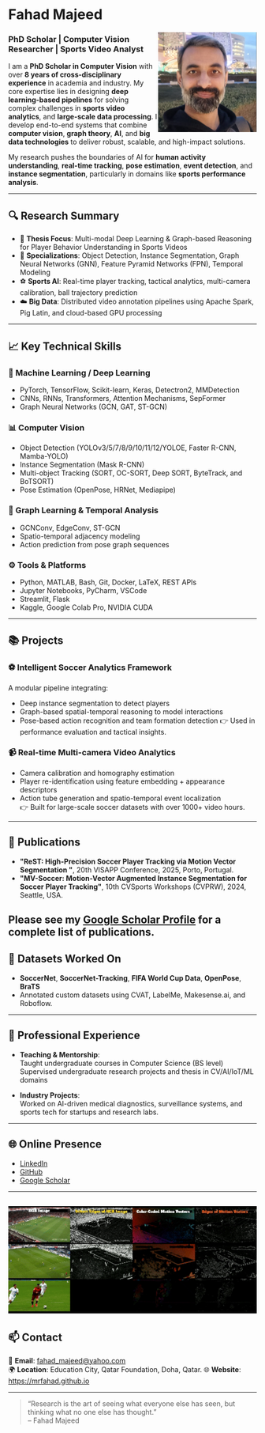 # Fahad Majeed

<a><img src="Fahad.png" width="200" align="right"></a>

### PhD Scholar | Computer Vision Researcher | Sports Video Analyst

I am a **PhD Scholar in Computer Vision** with over **8 years of cross-disciplinary experience** in academia and industry. My core expertise lies in designing **deep learning-based pipelines** for solving complex challenges in **sports video analytics**, and **large-scale data processing**. I develop end-to-end systems that combine **computer vision**, **graph theory**, **AI**, and **big data technologies** to deliver robust, scalable, and high-impact solutions.

My research pushes the boundaries of AI for **human activity understanding**, **real-time tracking**, **pose estimation**, **event detection**, and **instance segmentation**, particularly in domains like **sports performance analysis**.

---

## 🔍 Research Summary

- 📌 **Thesis Focus**: Multi-modal Deep Learning & Graph-based Reasoning for Player Behavior Understanding in Sports Videos  
- 🧠 **Specializations**: Object Detection, Instance Segmentation, Graph Neural Networks (GNN), Feature Pyramid Networks (FPN), Temporal Modeling  
- ⚽ **Sports AI**: Real-time player tracking, tactical analytics, multi-camera calibration, ball trajectory prediction  
- ☁️ **Big Data**: Distributed video annotation pipelines using Apache Spark, Pig Latin, and cloud-based GPU processing

---

## 📈 Key Technical Skills

### 🧠 Machine Learning / Deep Learning
- PyTorch, TensorFlow, Scikit-learn, Keras, Detectron2, MMDetection
- CNNs, RNNs, Transformers, Attention Mechanisms, SepFormer
- Graph Neural Networks (GCN, GAT, ST-GCN)

### 📊 Computer Vision
- Object Detection (YOLOv3/5/7/8/9/10/11/12/YOLOE, Faster R-CNN, Mamba-YOLO)
- Instance Segmentation (Mask R-CNN)
- Multi-object Tracking (SORT, OC-SORT, Deep SORT, ByteTrack, and BoTSORT)
- Pose Estimation (OpenPose, HRNet, Mediapipe)

### 🔗 Graph Learning & Temporal Analysis
- GCNConv, EdgeConv, ST-GCN
- Spatio-temporal adjacency modeling
- Action prediction from pose graph sequences

### ⚙️ Tools & Platforms
- Python, MATLAB, Bash, Git, Docker, LaTeX, REST APIs
- Jupyter Notebooks, PyCharm, VSCode
- Streamlit, Flask
- Kaggle, Google Colab Pro, NVIDIA CUDA

---

## 📚 Projects

### ⚽ Intelligent Soccer Analytics Framework
A modular pipeline integrating:
- Deep instance segmentation to detect players
- Graph-based spatial-temporal reasoning to model interactions
- Pose-based action recognition and team formation detection
👉 Used in performance evaluation and tactical insights.

### 📹 Real-time Multi-camera Video Analytics
- Camera calibration and homography estimation
- Player re-identification using feature embedding + appearance descriptors
- Action tube generation and spatio-temporal event localization  
👉 Built for large-scale soccer datasets with over 1000+ video hours.

---

## 🧪 Publications
- **"ReST: High-Precision Soccer Player Tracking via Motion Vector Segmentation "**, 20th VISAPP Conference, 2025, Porto, Portugal.
- **"MV-Soccer: Motion-Vector Augmented Instance Segmentation for Soccer Player Tracking"**, 10th CVSports Workshops (CVPRW), 2024, Seattle, USA.
  
Please see my [Google Scholar Profile](https://tinyurl.com/38jbwxvx) for a complete list of publications.
---

## 🧬 Datasets Worked On

- **SoccerNet**, **SoccerNet-Tracking**, **FIFA World Cup Data**, **OpenPose**, **BraTS**
- Annotated custom datasets using CVAT, LabelMe, Makesense.ai, and Roboflow.

---

## 💼 Professional Experience

- **Teaching & Mentorship**:  
  Taught undergraduate courses in Computer Science (BS level)  
  Supervised undergraduate research projects and thesis in CV/AI/IoT/ML domains  

- **Industry Projects**:  
  Worked on AI-driven medical diagnostics, surveillance systems, and sports tech for startups and research labs.
---

## 🌐 Online Presence
- [LinkedIn](https://www.linkedin.com/in/fahad-majeed/)
- [GitHub](https://github.com/MrFahad)
- [Google Scholar](https://tinyurl.com/38jbwxvx)
---
<a><img src="Scharr_All.gif" width="1000"></a> <br>
---

## 📫 Contact

📧 **Email**: fahad_majeed@yahoo.com  
🌍 **Location**: Education City, Qatar Foundation, Doha, Qatar. 
🌐 **Website**: https://mrfahad.github.io

---

> “Research is the art of seeing what everyone else has seen, but thinking what no one else has thought.”  
> – Fahad Majeed
